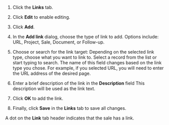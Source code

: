 <!-- markdownlint-disable-file MD041 -->
1. Click the **Links** tab.

1. Click **Edit** to enable editing.

1. Click **Add**.

1. In the **Add link** dialog, choose the type of link to add. Options include: URL, Project, Sale, Document, or Follow-up.

1. Choose or search for the link target: Depending on the selected link type, choose what you want to link to. Select a record from the list or start typing to search. The name of this field changes based on the link type you chose. For example, if you selected URL, you will need to enter the URL address of the desired page.

1. Enter a brief description of the link in the **Description** field This description will be used as the link text.

1. Click **OK** to add the link.

1. Finally, click **Save** in the **Links** tab to save all changes.

A dot on the **Link** tab header indicates that the sale has a link.
